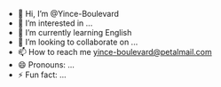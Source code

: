- 👋 Hi, I’m @Yince-Boulevard
- 👀 I’m interested in ...
- 🌱 I’m currently learning English
- 💞️ I’m looking to collaborate on ...
- 📫 How to reach me yince-boulevard@petalmail.com
- 😄 Pronouns: ...
- ⚡ Fun fact: ...

<!---
Yince-Boulevard/Yince-Boulevard is a ✨ special ✨ repository because its `README.md` (this file) appears on your GitHub profile.
You can click the Preview link to take a look at your changes.
--->
